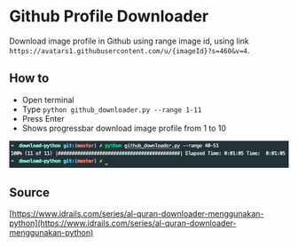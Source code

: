# Github Profile Downloader

Download image profile in Github using range image id, using link `https://avatars1.githubusercontent.com/u/{imageId}?s=460&v=4`.

## How to

- Open terminal
- Type `python github_downloader.py --range 1-11`
- Press Enter
- Shows progressbar download image profile from 1 to 10

![alt text](https://github.com/ekoteguhw/github-image-downloader/raw/master/screenshoot.png "Download Github Image Profiles")

## Source

[https://www.idrails.com/series/al-quran-downloader-menggunakan-python](https://www.idrails.com/series/al-quran-downloader-menggunakan-python)
